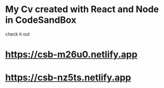 # My Cv created with React and Node in CodeSandBox

check it out

# https://csb-m26u0.netlify.app

# https://csb-nz5ts.netlify.app
